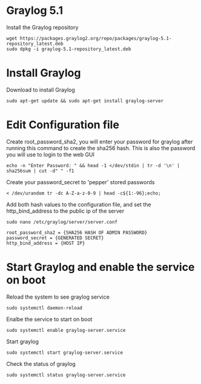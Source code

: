 # Graylog 5.1

Install the Graylog repository

	wget https://packages.graylog2.org/repo/packages/graylog-5.1-repository_latest.deb
	sudo dpkg -i graylog-5.1-repository_latest.deb

# Install Graylog
Download to install Graylog

	sudo apt-get update && sudo apt-get install graylog-server 

# Edit Configuration file

Create root_password_sha2, you will enter your password for graylog after running this command to create the sha256 hash. This is also the password you will use to login to the web GUI

	echo -n "Enter Password: " && head -1 </dev/stdin | tr -d '\n' | sha256sum | cut -d" " -f1

Create your password_secret to 'pepper' stored passwords

	< /dev/urandom tr -dc A-Z-a-z-0-9 | head -c${1:-96};echo;

Add both hash values to the configuration file, and set the http_bind_address to the public ip of the server

	sudo nano /etc/graylog/server/server.conf

	root_password_sha2 = {SHA256 HASH OF ADMIN PASSWORD}
	password_secret = {GENERATED SECRET}
	http_bind_address = {HOST IP}

# Start Graylog and enable the service on boot

Reload the system to see graylog service

	sudo systemctl daemon-reload

Enalbe the service to start on boot

	sudo systemctl enable graylog-server.service

Start graylog

	sudo systemctl start graylog-server.service

Check the status of graylog

	sudo systemctl status graylog-server.service
